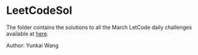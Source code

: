 # LeetCodeSol
The folder contains the solutions to all the March LetCode daily challenges available at [here](https://leetcode.com/explore/challenge/card/march-leetcoding-challenge-2021/).

Author: Yunkai Wang
